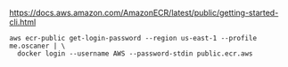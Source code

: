 
https://docs.aws.amazon.com/AmazonECR/latest/public/getting-started-cli.html

```
aws ecr-public get-login-password --region us-east-1 --profile me.oscaner | \
  docker login --username AWS --password-stdin public.ecr.aws
```
